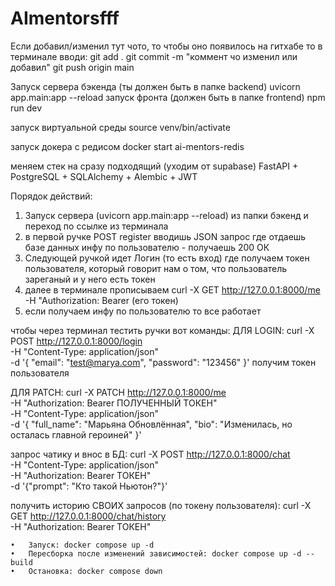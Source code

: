 # AImentorsfff


Если добавил/изменил тут чото, то чтобы оно появилось на гитхабе то в терминале вводи:
            git add .
            git commit -m "коммент чо изменил или добавил"
            git push origin main

Запуск сервера бэкенда (ты должен быть в папке backend)
    uvicorn app.main:app --reload
запуск фронта (должен быть в папке frontend)
    npm run dev

запуск виртуальной среды
source venv/bin/activate

запуск докера с редисом
    docker start ai-mentors-redis 

меняем стек на сразу подходящий (уходим от supabase)
    FastAPI + PostgreSQL + SQLAlchemy + Alembic + JWT


Порядок действий:
1. Запуск сервера (uvicorn app.main:app --reload) из папки бэкенд и переход по ссылке из терминала
2. в первой ручке POST register вводишь JSON запрос где отдаешь базе данных инфу по пользователю - получаешь 200 ОК
3. Следующей ручкой идет Логин (то есть вход) где получаем токен пользователя, который говорит нам о том, что пользователь зареганый и у него есть токен
4. далее в терминале прописываем 
    curl -X GET http://127.0.0.1:8000/me \
    -H "Authorization: Bearer (его токен)
5. если получаем инфу по пользователю то все работает


чтобы через терминал тестить ручки вот команды:
ДЛЯ LOGIN: curl -X POST http://127.0.0.1:8000/login \
            -H "Content-Type: application/json" \
            -d '{
                "email": "test@marya.com",
                "password": "123456"
            }' 
получим токен пользователя

ДЛЯ PATCH: curl -X PATCH http://127.0.0.1:8000/me \
            -H "Authorization: Bearer ПОЛУЧЕННЫЙ ТОКЕН" \
            -H "Content-Type: application/json" \
            -d '{
                "full_name": "Марьяна Обновлённая",
                "bio": "Изменилась, но осталась главной героиней"
            }'


запрос чатику и внос в БД: curl -X POST http://127.0.0.1:8000/chat \
                            -H "Content-Type: application/json" \
                            -H "Authorization: Bearer ТОКЕН" \
                            -d '{"prompt": "Кто такой Ньютон?"}'

получить историю СВОИХ запросов (по токену пользователя): 
                                curl -X GET http://127.0.0.1:8000/chat/history \
                                -H "Authorization: Bearer ТОКЕН"



	•	Запуск: docker compose up -d
	•	Пересборка после изменений зависимостей: docker compose up -d --build
	•	Остановка: docker compose down